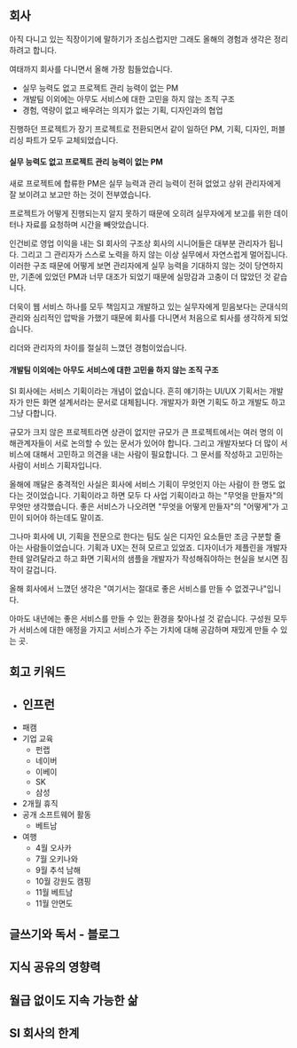 ## 회사

아직 다니고 있는 직장이기에 말하기가 조심스럽지만 그래도 올해의 경험과 생각은 정리하려고 합니다.

여태까지 회사를 다니면서 올해 가장 힘들었습니다.

- 실무 능력도 없고 프로젝트 관리 능력이 없는 PM
- 개발팀 이외에는 아무도 서비스에 대한 고민을 하지 않는 조직 구조
- 경험, 역량이 없고 배우려는 의지가 없는 기획, 디자인과의 협업

진행하던 프로젝트가 장기 프로젝트로 전환되면서 같이 일하던
PM, 기획, 디자인, 퍼블리싱 파트가 모두 교체되었습니다.

#### 실무 능력도 없고 프로젝트 관리 능력이 없는 PM

새로 프로젝트에 합류한 PM은 실무 능력과 관리 능력이 전혀 없었고
상위 관리자에게 잘 보이려고 보고만 하는 것이 전부였습니다.

프로젝트가 어떻게 진행되는지 알지 못하기 때문에 오히려
실무자에게 보고를 위한 데이터나 자료를 요청하며 시간을 빼앗았습니다.

인건비로 영업 이익을 내는 SI 회사의 구조상 회사의 시니어들은 대부분 관리자가 됩니다.
그리고 그 관리자가 스스로 노력을 하지 않는 이상 실무에서 자연스럽게 멀어집니다.
이러한 구조 때문에 어떻게 보면 관리자에게 실무 능력을 기대하지 않는 것이 당연하지만,
기존에 있었던 PM과 너무 대조가 되었기 때문에 실망감과 고충이 더 많았던 것 같습니다.

더욱이 웹 서비스 하나를 모두 책임지고 개발하고 있는 실무자에게 믿음보다는 군대식의 관리와
심리적인 압박을 가했기 때문에 회사를 다니면서 처음으로 퇴사를 생각하게 되었습니다.

리더와 관리자의 차이를 절실히 느꼈던 경험이었습니다.

#### 개발팀 이외에는 아무도 서비스에 대한 고민을 하지 않는 조직 구조

SI 회사에는 서비스 기획이라는 개념이 없습니다.
흔히 얘기하는 UI/UX 기획서는 개발자가 만든 화면 설계서라는 문서로 대체됩니다.
개발자가 화면 기획도 하고 개발도 하고 그냥 다합니다.

규모가 크지 않은 프로젝트라면 상관이 없지만 규모가 큰 프로젝트에서는
여러 명의 이해관계자들이 서로 논의할 수 있는 문서가 있어야 합니다.
그리고 개발자보다 더 많이 서비스에 대해서 고민하고 의견을 내는 사람이 필요합니다.
그 문서를 작성하고 고민하는 사람이 서비스 기획자입니다.

올해에 깨달은 충격적인 사실은 회사에 서비스 기획이 무엇인지 아는 사람이 한 명도 없다는 것이었습니다.
기획이라고 하면 모두 다 사업 기획이라고 하는 "무엇을 만들자"의 무엇만 생각했습니다.
좋은 서비스가 나오려면 "무엇을 어떻게 만들자"의 "어떻게"가 고민이 되어야 하는데도 말이죠.

그나마 회사에 UI, 기획을 전문으로 한다는 팀도 실은 디자인 요소들만 조금 구분할 줄 아는 사람들이었습니다.
기획과 UX는 전혀 모르고 있었죠. 디자이너가 제플린을 개발자한테 알려달라고 하고 화면 기획서의 샘플을 개발자가 작성해줘야하는 현실을 보시면 짐작이 갈겁니다.

올해 회사에서 느꼈던 생각은 "여기서는 절대로 좋은 서비스를 만들 수 없겠구나"입니다.

아마도 내년에는 좋은 서비스를 만들 수 있는 환경을 찾아나설 것 같습니다.
구성원 모두가 서비스에 대한 애정을 가지고 서비스가 주는 가치에 대해 공감하며 재밌게 만들 수 있는 곳.

## 회고 키워드

- 인프런
  - 
- 패캠
- 기업 교육
  - 펀랩
  - 네이버
  - 이베이
  - SK
  - 삼성
- 2개월 휴직
- 공개 소프트웨어 활동
  - 베트남
- 여행
  - 4월 오사카
  - 7월 오키나와
  - 9월 추석 남해
  - 10월 강원도 캠핑
  - 11월 베트남
  - 11월 안면도

## 글쓰기와 독서 - 블로그

## 지식 공유의 영향력

## 월급 없이도 지속 가능한 삶

## SI 회사의 한계